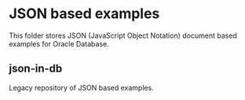 # JSON based examples
This folder stores JSON (JavaScript Object Notation) document based examples for Oracle Database.

## json-in-db
Legacy repository of JSON based examples.
